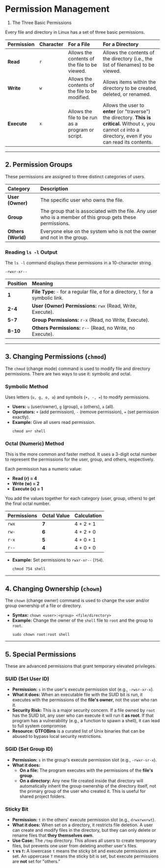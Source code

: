 # Permission Management

 1. The Three Basic Permissions

Every file and directory in Linux has a set of three basic permissions.

| Permission | Character | For a File | For a Directory |
| :--- | :--- | :--- | :--- |
| **Read** | `r` | Allows the contents of the file to be viewed. | Allows the contents of the directory (i.e., the list of filenames) to be viewed. |
| **Write** | `w` | Allows the contents of the file to be modified. | Allows items within the directory to be created, deleted, or renamed. |
| **Execute** | `x` | Allows the file to be run as a program or script. | Allows the user to **enter** (or "traverse") the directory. **This is critical.** Without `x`, you cannot `cd` into a directory, even if you can read its contents. |

---

## 2. Permission Groups

These permissions are assigned to three distinct categories of users.

| Category | Description |
| :--- | :--- |
| **User (Owner)** | The specific user who owns the file. |
| **Group** | The group that is associated with the file. Any user who is a member of this group gets these permissions. |
| **Others (World)**| Everyone else on the system who is not the owner and not in the group. |

### Reading `ls -l` Output
The `ls -l` command displays these permissions in a 10-character string.

`-rwxr-xr--`

| Position | Meaning |
| :--- | :--- |
| **1** | **File Type:** `-` for a regular file, `d` for a directory, `l` for a symbolic link. |
| **2-4** | **User (Owner) Permissions:** `rwx` (Read, Write, Execute). |
| **5-7** | **Group Permissions:** `r-x` (Read, no Write, Execute). |
| **8-10** | **Others Permissions:** `r--` (Read, no Write, no Execute). |

---

## 3. Changing Permissions (`chmod`)

The `chmod` (change mode) command is used to modify file and directory permissions. There are two ways to use it: symbolic and octal.

### Symbolic Method
Uses letters (`u, g, o, a`) and symbols (`+, -, =`) to modify permissions.
*   **Users:** `u` (user/owner), `g` (group), `o` (others), `a` (all).
*   **Operators:** `+` (add permission), `-` (remove permission), `=` (set permission exactly).
*   **Example:** Give all users read permission.
    ```shell
    chmod a+r shell
    ```

### Octal (Numeric) Method
This is the more common and faster method. It uses a 3-digit octal number to represent the permissions for the user, group, and others, respectively.

Each permission has a numeric value:
*   **Read (r) = 4**
*   **Write (w) = 2**
*   **Execute (x) = 1**

You add the values together for each category (user, group, others) to get the final octal number.

| Permissions | Octal Value | Calculation |
| :--- | :--- | :--- |
| `rwx` | **7** | 4 + 2 + 1 |
| `rw-` | **6** | 4 + 2 + 0 |
| `r-x` | **5** | 4 + 0 + 1 |
| `r--` | **4** | 4 + 0 + 0 |

*   **Example:** Set permissions to `rwxr-xr--` (`754`).
    ```shell
    chmod 754 shell
    ```

---

## 4. Changing Ownership (`chown`)

The `chown` (change owner) command is used to change the user and/or group ownership of a file or directory.

*   **Syntax:** `chown <user>:<group> <file/directory>`
*   **Example:** Change the owner of the `shell` file to `root` and the group to `root`.
    ```shell
    sudo chown root:root shell
    ```

---

## 5. Special Permissions

These are advanced permissions that grant temporary elevated privileges.

### SUID (Set User ID)
*   **Permission:** `s` in the user's execute permission slot (e.g., `-rwsr-xr-x`).
*   **What it does:** When an executable file with the SUID bit is run, it executes with the permissions of the **file's owner**, not the user who ran it.
*   **Security Risk:** This is a major security concern. If a file owned by `root` has the SUID bit, any user who can execute it will run it **as root**. If that program has a vulnerability (e.g., a function to spawn a shell), it can lead to full system compromise.
*   **Resource:** **GTFOBins** is a curated list of Unix binaries that can be abused to bypass local security restrictions.

### SGID (Set Group ID)
*   **Permission:** `s` in the group's execute permission slot (e.g., `-rwxr-sr-x`).
*   **What it does:**
    *   **On a file:** The program executes with the permissions of the **file's group**.
    *   **On a directory:** Any new file created inside that directory will automatically inherit the group ownership of the directory itself, not the primary group of the user who created it. This is useful for shared project folders.

### Sticky Bit
*   **Permission:** `t` in the others' execute permission slot (e.g., `drwxrwxrwt`).
*   **What it does:** When set on a directory, it restricts file deletion. A user can create and modify files in the directory, but they can only delete or rename files that **they themselves own**.
*   **Use Case:** The `/tmp` directory. This allows all users to create temporary files, but prevents one user from deleting another user's files.
*   **`t` vs `T`:** A lowercase `t` means the sticky bit and execute permissions are set. An uppercase `T` means the sticky bit is set, but execute permissions are **not** set for "others."
